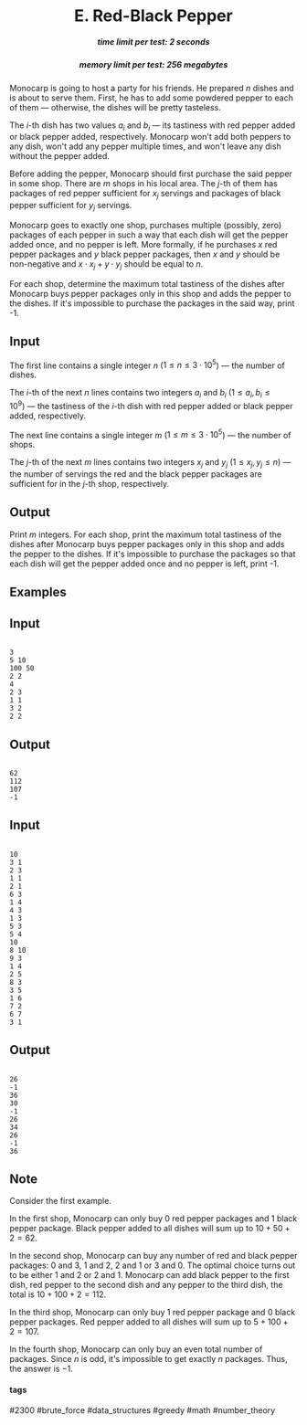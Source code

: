 <h1 style='text-align: center;'> E. Red-Black Pepper</h1>

<h5 style='text-align: center;'>time limit per test: 2 seconds</h5>
<h5 style='text-align: center;'>memory limit per test: 256 megabytes</h5>

Monocarp is going to host a party for his friends. He prepared $n$ dishes and is about to serve them. First, he has to add some powdered pepper to each of them — otherwise, the dishes will be pretty tasteless.

The $i$-th dish has two values $a_i$ and $b_i$ — its tastiness with red pepper added or black pepper added, respectively. Monocarp won't add both peppers to any dish, won't add any pepper multiple times, and won't leave any dish without the pepper added.

Before adding the pepper, Monocarp should first purchase the said pepper in some shop. There are $m$ shops in his local area. The $j$-th of them has packages of red pepper sufficient for $x_j$ servings and packages of black pepper sufficient for $y_j$ servings.

Monocarp goes to exactly one shop, purchases multiple (possibly, zero) packages of each pepper in such a way that each dish will get the pepper added once, and no pepper is left. More formally, if he purchases $x$ red pepper packages and $y$ black pepper packages, then $x$ and $y$ should be non-negative and $x \cdot x_j + y \cdot y_j$ should be equal to $n$.

For each shop, determine the maximum total tastiness of the dishes after Monocarp buys pepper packages only in this shop and adds the pepper to the dishes. If it's impossible to purchase the packages in the said way, print -1.

## Input

The first line contains a single integer $n$ ($1 \le n \le 3 \cdot 10^5$) — the number of dishes.

The $i$-th of the next $n$ lines contains two integers $a_i$ and $b_i$ ($1 \le a_i, b_i \le 10^9$) — the tastiness of the $i$-th dish with red pepper added or black pepper added, respectively.

The next line contains a single integer $m$ ($1 \le m \le 3 \cdot 10^5$) — the number of shops.

The $j$-th of the next $m$ lines contains two integers $x_j$ and $y_j$ ($1 \le x_j, y_j \le n$) — the number of servings the red and the black pepper packages are sufficient for in the $j$-th shop, respectively.

## Output

Print $m$ integers. For each shop, print the maximum total tastiness of the dishes after Monocarp buys pepper packages only in this shop and adds the pepper to the dishes. If it's impossible to purchase the packages so that each dish will get the pepper added once and no pepper is left, print -1.

## Examples

## Input


```

3
5 10
100 50
2 2
4
2 3
1 1
3 2
2 2

```
## Output


```

62
112
107
-1

```
## Input


```

10
3 1
2 3
1 1
2 1
6 3
1 4
4 3
1 3
5 3
5 4
10
8 10
9 3
1 4
2 5
8 3
3 5
1 6
7 2
6 7
3 1

```
## Output


```

26
-1
36
30
-1
26
34
26
-1
36

```
## Note

Consider the first example.

In the first shop, Monocarp can only buy $0$ red pepper packages and $1$ black pepper package. Black pepper added to all dishes will sum up to $10 + 50 + 2 = 62$.

In the second shop, Monocarp can buy any number of red and black pepper packages: $0$ and $3$, $1$ and $2$, $2$ and $1$ or $3$ and $0$. The optimal choice turns out to be either $1$ and $2$ or $2$ and $1$. Monocarp can add black pepper to the first dish, red pepper to the second dish and any pepper to the third dish, the total is $10 + 100 + 2 = 112$.

In the third shop, Monocarp can only buy $1$ red pepper package and $0$ black pepper packages. Red pepper added to all dishes will sum up to $5 + 100 + 2 = 107$.

In the fourth shop, Monocarp can only buy an even total number of packages. Since $n$ is odd, it's impossible to get exactly $n$ packages. Thus, the answer is $-1$.



#### tags 

#2300 #brute_force #data_structures #greedy #math #number_theory 